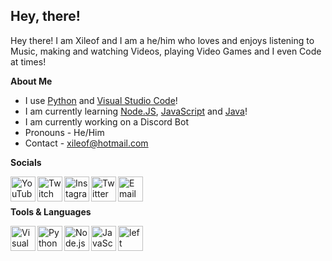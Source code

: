 ## **Hey, there!** 

Hey there! I am Xileof and I am a he/him who loves and enjoys listening to Music, making and watching Videos, playing Video Games and I even Code at times!

**About Me**

- I use [Python][PythonWebsite] and [Visual Studio Code][VisualStudioCodeWebsite]!
- I am currently learning [Node.JS][Node.JSWebsite], [JavaScript][JavaScriptWebsite] and [Java][JavaWebsite]!
- I am currently working on a Discord Bot
- Pronouns - He/Him
- Contact - xileof@hotmail.com


**Socials**

[<image align="left" alt="YouTube" width="40px" src=https://user-images.githubusercontent.com/84028608/119254788-0c0a0e80-bbc1-11eb-8e9f-cfa0dd979122.png />][YouTube]
[<image align="left" alt="Twitch" width="40px" src=https://user-images.githubusercontent.com/84028608/119254814-38be2600-bbc1-11eb-99ff-4007be814e3b.png />][Twitch]
[<image align="left" alt="Instagram" width="40px" src=https://user-images.githubusercontent.com/84028608/119254835-4ffd1380-bbc1-11eb-8d8d-d20a8eaeaa16.png />][Instagram]
[<image align="left" alt="Twitter" width="40px" src=https://user-images.githubusercontent.com/84028608/119254901-8dfa3780-bbc1-11eb-9e25-dea6a85b62f8.png />][Twitter]
[<image align="left" alt="Email" width="40px" src=https://user-images.githubusercontent.com/84028608/119338292-7e99ed80-bc98-11eb-8d9c-93f1e2dcc74e.png />][Email]

<br />
<br />

**Tools & Languages**

[<image align="left" alt="Visual Studio Code" width="40px" src="https://user-images.githubusercontent.com/84028608/119250816-5b454480-bbab-11eb-92ce-755e4d9b595c.png" />][VisualStudioCodeWebsite]
[<image align="left" alt="Python" width="40px" src="https://user-images.githubusercontent.com/84028608/119250888-d0b11500-bbab-11eb-8f79-a754bea10da4.png" />][PythonWebsite]
[<image align="left" alt="Node.js" width="40px" src="https://user-images.githubusercontent.com/84028608/119250927-238acc80-bbac-11eb-8f22-561880d01e84.png" />][Node.JSWebsite]
[<image alt="left" alt="Java" width="40px" src=https://user-images.githubusercontent.com/84028608/119250984-88462700-bbac-11eb-9146-d8fefa9641e6.png />][JavaWebsite]
[<image align="left" alt="JavaScript" width="40px" src=https://user-images.githubusercontent.com/84028608/119251024-ce9b8600-bbac-11eb-9789-e8581bb46cd5.png />][JavaScriptWebsite]

<br />
<br />

[VisualStudioCodeWebsite]: https://visualstudio.microsoft.com/
[PythonWebsite]: https://python.org/
[Node.JSWebsite]: https://nodejs.org/
[JavaWebsite]: https://java.com/
[JavaScriptWebsite]: https://javascript.com/


<br />
<br />

[YouTube]: https://www.youtube.com/channel/UCtP1EPZmW3YVFpnCuTadyxA?sub_confirmation=1
[Twitch]: https://www.twitch.tv/Xileof
[Instagram]: https://www.instagram.com/Xileof/
[Twitter]: https://twitter.com/Xileof
[Email]: mailto:xileof@hotmail.com

